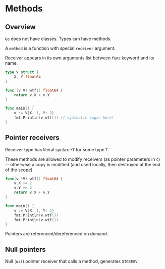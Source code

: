 # Methods

## Overview

`Go` does not have classes. Types can have methods.

A `method` is a function with special `receiver` argument.

Receiver appears in its own arguments list between `func` keyword and its name.

```go
type V struct {
    X, Y float64
}

func (v V) wtf() float64 {
    return v.X + v.Y
}

func main() {
    v := V{X: 1, Y: 2}
	fmt.Println(v.wtf()) // syntactic sugar here!
}
```

## Pointer receivers

Receiver type has literal syntax `*T` for some type `T`.`

These methods are allowed to modify receivers (as pointer parameters in `C`) -- otherwise a copy is modified (and used locally, then destroyed at the end of the scope)

```go
func(v *V) wtf() float64 {
    v.X += 2
	v.Y += 2
	return v.X + v.Y
}

func main() {
    v := V{X: 1, Y: 2}
	fmt.Println(v.wtf())
	fmt.Println(v.wtf())
}
```

Pointers are referenced/dereferenced on demand.

## Null pointers

Null (`nil`) pointer receiver that calls a method, generates `SIGSEGV`.
